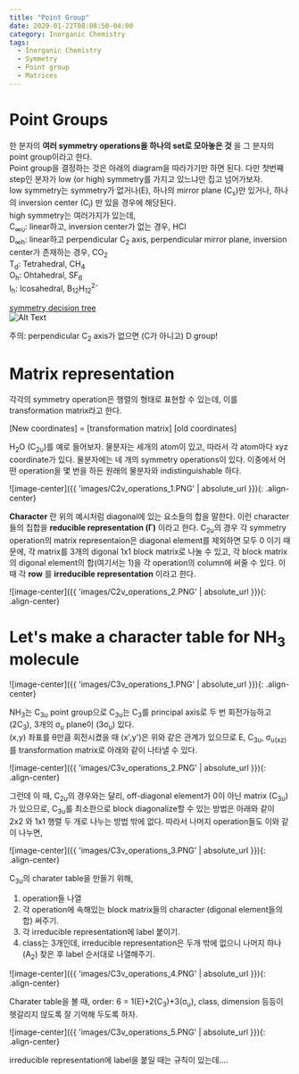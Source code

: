 ```yaml
---
title: "Point Group"
date: 2020-01-22T08:08:50-04:00
category: Inorganic Chemistry
tags:
  - Inorganic Chemistry
  - Symmetry
  - Point group
  - Matrices
---
```


# Point Groups
한 분자의 __여러 symmetry operations을 하나의 set로 모아놓은 것__ 을 그 분자의 point group이라고 한다.  
Point group을 결정하는 것은 아래의 diagram을 따라가기만 하면 된다. 다만 첫번째 step인 분자가 low (or high) symmetry를 가지고 있느냐만 집고 넘어가보자.  
low symmetry는 symmetry가 없거나(E), 하나의 mirror plane (C<sub>s</sub>)만 있거나, 하나의 inversion center (C<sub>i</sub>) 만 있을 경우에 해당된다.  
high symmetry는 여러가지가 있는데,  
C<sub>∞υ</sub>:  linear하고, inversion center가 없는 경우, HCl  
D<sub>∞h</sub>: linear하고 perpendicular C<sub>2</sub> axis, perpendicular mirror plane, inversion center가 존재하는 경우, CO<sub>2</sub>  
T<sub>d</sub>: Tetrahedral, CH<sub>4</sub>  
O<sub>h</sub>: Ohtahedral, SF<sub>6</sub>  
I<sub>h</sub>: Icosahedral, B<sub>12</sub>H<sub>12</sub><sup>2-</sup>  

[symmetry decision tree](https://www2.chemistry.msu.edu/faculty/reusch/VirtTxtJml/symmetry/symmtry.htm)  
![Alt Text](https://www2.chemistry.msu.edu/faculty/reusch/VirtTxtJml/symmetry/symmchrt.gif)

주의: perpendicular C<sub>2</sub> axis가 없으면 (C가 아니고) D group!  

# Matrix representation
각각의 symmetry operation은 행렬의 형태로 표현할 수 있는데, 이를 transformation matrix라고 한다.  
<p class="text-center"> [New coordinates] = [transformation matrix] [old coordinates] </p>


H<sub>2</sub>O (C<sub>2υ</sub>)를 예로 들어보자. 물분자는 세개의 atom이 있고, 따라서 각 atom마다 xyz coordinate가 있다. 물분자에는 네 개의 symmetry operations이 있다. 이중에서 어떤 operation을 몇 번을 하든 원래의 물분자와 indistinguishable 하다.  

![image-center]({{ 'images/C2v_operations_1.PNG' | absolute_url }}){: .align-center}

__Character__ 란 위의 예시처럼 diagonal에 있는 요소들의 합을 말한다. 이런 character들의 집합을 __reducible representation (Γ)__ 이라고 한다. C<sub>2υ</sub>의 경우 각 symmetry operation의 matrix representaion은 diagonal element를 제외하면 모두 0 이기 때문에, 각 matrix를 3개의 digonal 1x1 block matrix로 나눌 수 있고, 각 block matrix의 digonal element의 합(여기서는 1)을 각 operation의 column에 써줄 수 있다. 이때 각 __row__ 를 __irreducible representation__ 이라고 한다.  


![image-center]({{ 'images/C2v_operations_2.PNG' | absolute_url }}){: .align-center}


# Let's make a character table for NH<sub>3</sub> molecule

![image-center]({{ 'images/C3v_operations_1.PNG' | absolute_url }}){: .align-center}

NH<sub>3</sub>는 C<sub>3υ</sub> point group으로 C<sub>3υ</sub>는 C<sub>3</sub>를 principal axis로 두 번 회전가능하고 (2C<sub>3</sub>), 3개의 σ<sub>υ</sub> plane이 (3σ<sub>υ</sub>) 있다.  
(x,y) 좌표를 θ만큼 회전시켰을 때 (x',y')은 위와 같은 관계가 있으므로 E, C<sub>3υ</sub>, σ<sub>υ(xz)</sub>를 transformation matrix로 아래와 같이 나타낼 수 있다.  

![image-center]({{ 'images/C3v_operations_2.PNG' | absolute_url }}){: .align-center}

그런데 이 때, C<sub>2υ</sub>의 경우와는 달리, off-diagonal element가 0이 아닌 matrix (C<sub>3υ</sub>)가 있으므로, C<sub>3υ</sub>를 최소한으로 block diagonalize할 수 있는 방법은 아래와 같이 2x2 와 1x1 행렬 두 개로 나누는 방법 밖에 없다. 따라서 나머지 operation들도 이와 같이 나누면,  

![image-center]({{ 'images/C3v_operations_3.PNG' | absolute_url }}){: .align-center}

C<sub>3υ</sub>의 charater table을 만들기 위해,  

1. operation들 나열 
2. 각 operation에 속해있는 block matrix들의 character (digonal element들의 합) 써주기.
3. 각 irreducible representation에 label 붙이기.
4. class는 3개인데, irreducible representation은 두개 밖에 없으니 나머지 하나 (A<sub>2</sub>) 찾은 후 label 순서대로 나열해주기.

![image-center]({{ 'images/C3v_operations_4.PNG' | absolute_url }}){: .align-center}

Charater table을 볼 때, order: 6 = 1(E)+2(C<sub>3</sub>)+3(σ<sub>υ</sub>), class, dimension 등등이 헷갈리지 않도록 잘 기억해 두도록 하자.

![image-center]({{ 'images/C3v_operations_5.PNG' | absolute_url }}){: .align-center}

irreducible representation에 label을 붙일 때는 규칙이 있는데....



